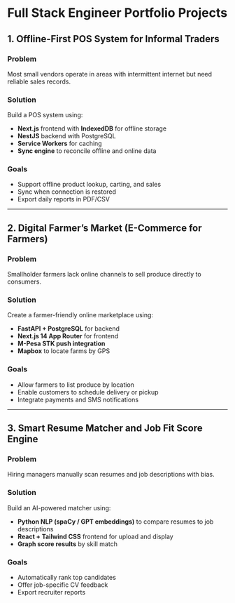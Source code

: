 # Full Stack Engineer Portfolio Projects

## 1. Offline-First POS System for Informal Traders

### Problem
Most small vendors operate in areas with intermittent internet but need reliable sales records.

### Solution
Build a POS system using:
- **Next.js** frontend with **IndexedDB** for offline storage
- **NestJS** backend with PostgreSQL
- **Service Workers** for caching
- **Sync engine** to reconcile offline and online data

### Goals
- Support offline product lookup, carting, and sales
- Sync when connection is restored
- Export daily reports in PDF/CSV

---

## 2. Digital Farmer’s Market (E-Commerce for Farmers)

### Problem
Smallholder farmers lack online channels to sell produce directly to consumers.

### Solution
Create a farmer-friendly online marketplace using:
- **FastAPI + PostgreSQL** for backend
- **Next.js 14 App Router** for frontend
- **M-Pesa STK push integration**
- **Mapbox** to locate farms by GPS

### Goals
- Allow farmers to list produce by location
- Enable customers to schedule delivery or pickup
- Integrate payments and SMS notifications

---

## 3. Smart Resume Matcher and Job Fit Score Engine

### Problem
Hiring managers manually scan resumes and job descriptions with bias.

### Solution
Build an AI-powered matcher using:
- **Python NLP (spaCy / GPT embeddings)** to compare resumes to job descriptions
- **React + Tailwind CSS** frontend for upload and display
- **Graph score results** by skill match

### Goals
- Automatically rank top candidates
- Offer job-specific CV feedback
- Export recruiter reports

